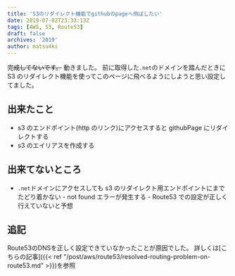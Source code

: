 ```yaml
---
title: 'S3のリダイレクト機能でgithubのpageへ飛ばしたい'
date: 2019-07-02T23:33:13Z
tags: [AWS, S3, Route53]
draft: false
archives: '2019'
author: matsu4ki
---
```


~~完成してないです。~~ 動きました。
前に取得した`.net`のドメインを踏んだときに S3 のリダイレクト機能を使ってこのページに飛べるようにしようと思い設定してました。

## 出来たこと

- s3 のエンドポイント(http のリンク)にアクセスすると githubPage にリダイレクトする
- s3 のエイリアスを作成する

## 出来てないところ

- `.net`ドメインにアクセスしても s3 のリダイレクト用エンドポイントにまでたどり着かない - not found エラーが発生する - Route53 での設定が正しく行えていないと予想

## 追記

Route53のDNSを正しく設定できていなかったことが原因でした。
詳しくは[こちらの記事]({{< ref "/post/aws/route53/resolved-routing-problem-on-route53.md" >}})を参照
